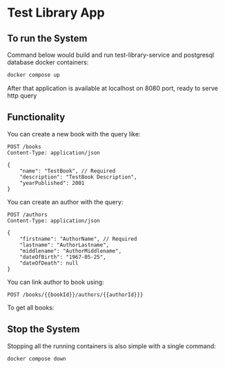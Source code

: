 # Test Library App

## To run the System
Command below would build and run test-library-service and postgresql database docker containers:
```bash
docker compose up
```
After that application is available at localhost on 8080 port, ready to serve http query

## Functionality
You can create a new book with the query like:
```http request
POST /books
Content-Type: application/json

{
    "name": "TestBook", // Required
    "description": "TestBook Description",
    "yearPublished": 2001
}
```
You can create an author with the query:
```http request
POST /authors
Content-Type: application/json

{
    "firstname": "AuthorName", // Required
    "lastname": "AuthorLastname",
    "middlename": "AuthorMiddlename",
    "dateOfBirth": "1967-05-25",
    "dateOfDeath": null
}
```
You can link author to book using:
```http request
POST /books/{{bookId}}/authors/{{authorId}}}
```
To get all books:

## Stop the System
Stopping all the running containers is also simple with a single command:
```bash
docker compose down
```
